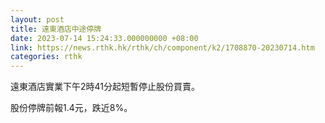 ```yaml
---
layout: post
title: 遠東酒店中途停牌
date: 2023-07-14 15:24:33.000000000 +08:00
link: https://news.rthk.hk/rthk/ch/component/k2/1708870-20230714.htm
categories: rthk
---
```


遠東酒店實業下午2時41分起短暫停止股份買賣。

股份停牌前報1.4元，跌近8%。
